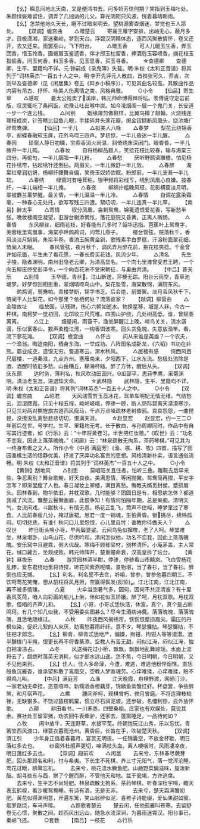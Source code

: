 <!-- { "loadSidebar": true } -->
　　【幺】瞬息间地北天南，又是便鸿书去。问多娇芳信何期？笑指到玉梅吐处。朱颜绿鬓难留住，调弄了几拙讷的儿父。算光阴咫只风波，恍着暮晴朝雨。
　　【幺】怎禁他地久天长，睚不过暗来明去。望桃源雾杳烟迷，梦觉也玉人那处。
　　【双调】蟾宫曲
　　△赠楚云
　　寄襄王雁字安排，出岫无心，蔽月多才。目极潇湘，家迷秦岭，梦到天台。浮碧汉阴睛体态，逐西风聚散情怀，卷又还开，去又还来。雨罢巫山，飞下阳台。
　　△赠玉香
　　可人儿暖玉生香，弄玉团香，惜玉怜香。画蛾眉玉鉴遗香，伴才郎玉枕留香，捧酒卮玉容喷香，摘花枝玉指偷香。问玉何香，料玉多香。见玉思香，买玉寻香。
　　☆查德卿
　　查德卿，生平、里籍均不详。元·钟嗣成《录鬼簿》失载。明·朱权《太和正音谱》将其列于“词林英杰”一百五十人之中。明·李开先评元人散曲，首推张可久、乔吉，次则举及查德卿（见《闲居集》卷五《碎乡小稿序》），可见其曲名较高。其散曲作品内容有吊古、抒怀、咏美人伤离情之类，风格典雅。
　　○小令
　　【仙吕】寄生草
　　△感叹
　　姜太公贱卖了溪岸，韩元帅命博得拜将坛。羡傅说守定岩前版，叹灵辄吃了桑间饭，劝豫让吐出喉中炭。如今凌烟阁一层一个鬼门关，长安道一步一个连云栈。
　　△间别
　　姻缘簿剪做鞋样，比翼鸟搏了翅翰。火烧残连理枝成炭，针签瞎比目鱼儿眼，手揉碎并头莲花瓣。掷金钗撷断凤凰头，绕池塘ㄏ碎鸳鸯弹。
　　【仙吕】一半儿
　　△拟美人八咏
　　△春梦
　　梨花云绕锦香亭，胡蝶春融软玉屏，花外鸟啼三四声。梦初惊，一半儿昏迷一半儿醒。
　　△春困
　　琐窗人静日初曛，宝鼎香消火尚温，斜倚绣床深闭门。眼昏昏，一半儿微开一半儿盹。
　　△春妆
　　自将杨柳品题人，笑捻花枝比较春，输与海棠三四分。再偷匀，一半儿胭脂一半儿粉。
　　△春愁
　　厌听野鹊语雕檐，怕见杨花扑绣帘，拈起绣针还倒拈。两眉尖，一半儿微舒一半儿敛。
　　△春醉
　　海棠红晕润初妍，杨柳纤腰舞自偏，笑倚玉奴娇欲眠。粉郎前，一半儿支吾一半儿软。
　　△春绣
　　绿窗时有唾茸粘，银甲频将彩线ㄎ，绣到凤凰心自嫌。按春纤，一半儿端相一半儿掩。
　　△春夜
　　柳绵扑槛晚风轻，花影横窗淡月明，翠被麝兰薰梦醒。最关情，一半儿温温一半儿冷。
　　△春情
　　自调花露染霜毫，一种春心无处托，欲写写残三四遭。絮叨叨，一半儿连真一半儿草。
　　【南吕】醉太平
　　△寄情
　　钗分凤凰，衾剩鸳鸯，锦笺遗恨爱花香，写新愁半张。晚妆楼阁空凝望，旧游台榭添惆怅，落花庭院又昏黄，正离人断肠。
　　△春情
　　东风柳丝，细雨花枝，好春能有几多时？韶华迅指。芭蕉叶上鸳鸯字，芙蓉帐里鸾凰事，海棠亭畔鹧鸪词，问莺儿燕子。
　　楼台管弦，院落秋千，香风淡淡月娟娟，朱帘半卷。香消玉腕黄金钏，歌残素手白罗扇，汗溶粉面翠花细，倚阑人未眠。
　　春风管弦，夜月秋千，调风弄月醉花前，把花枝笑捻。千金曾许如花面，半生未了看花愿，一春长费买花钱。风流少年。
　　△清名
　　先生子陵，隐者渊明，南州旧隐老云卿，为清高显名。一个向七里滩曾受君王聘，一个向五柳庄终受彭泽令，一个向百花洲不受宋朝征，与巢由共清。
　　【中吕】普天乐
　　△别情
　　玉华骢，青丝。江山断送，萍梗无踪。阳台云雨空，青草池塘梦。好梦惊回相思重，翠烟晴啼鸟山中。梨花坠雪，海棠散锦，满院东风。
　　鹧鸪词，鸳鸯帕。青楼梦断，锦字书乏。后会绝，前盟罢。淡月香风秋千下，倚阑干人比梨花。如今那里？依栖何处？流落谁家？
　　【越调】柳营曲
　　△金陵故址
　　临故国，认残碑，伤心六朝如逝水。物换星移，城是人非，今古一枰棋。南柯梦一觉初回，北邙坟三尺荒堆。四围山护绕，几处树高低。谁，曾赋黍离离。
　　△江上
　　烟艇闲，雨蓑干，渔翁醉醒江上晚。啼鸟关关，流水潺潺，乐似富春山。数声柔橹江湾，一钩香饵波寒。回头贪兔魄，失意放渔竿。看，流下蓼花滩。
　　【双调】蟾宫曲
　　△怀古
　　问从来谁是英雄？一个农夫，一个渔翁。晦迹南阳，栖身东海，一举成功。八阵图名成卧龙，《六韬》书功在非熊。霸业成空，遗恨无穷。蜀道寒云，渭水秋风。
　　△层楼有感
　　倚西风百尺层楼，一道秦淮，九点齐州。塞雁南来，夕阳西下，江水东流。愁极处消除是酒，酒醒时依旧多愁。山岳糟丘，糊海杯瓯。醉了方休，醒后从头。
　　【双调】庆东原
　　达时务，薄利名，秋风吹动田园兴。Θ瓜邵平，思莼季鹰，采菊渊明。清淡老生涯，进退知天命。
　　☆武林隐
　　武林隐，生平、里籍均不详。明·朱权《太和正音谱》将其列“词林英杰”一百五十人之中。
　　○小令
　　【双调】蟾宫曲
　　△昭君
　　天风瑞雪剪玉蕊冰花，驾单车明妃无情无绪，气结愁云，泪湿腮霞。只见十程五程，峻岭嵯峨，停骖一顾，断人肠际碧离天漠漠寒沙。只见三对两对搠旌旗古道西风瘦马，千点万点噪疏林老树昏鸦。哀哀怨怨，一曲琵琶，没撩没乱离愁悲悲切切，恨满天涯。
　　☆赵显宏
　　赵显宏，约一三二○年前后在世。号学村。生平、里籍均无考。长于散曲，与孙周卿同时。作品中有自写其行迹者，如《行乐》云：“十年将黄卷习，半世把红妆赡。”《叹世》云：“功名不恋我，因此上落落魄魄。”《闲居》云：“林泉疏散无拘系，茶药琴棋。”可见其为一终身布素之文人。所作小令〔中吕·满庭芳〕《渔、樵、耕、牧》四首，描写了田园渔樵生活的恬静优美，抒发了厌弃功名富贵的思想。风格清新朴实，语言通俗流畅。明·朱权《太和正音谱》将其列于“词林英杰”一百五十人之中。
　　○小令
　　【黄钟】刮地风
　　△别思
　　莫唱阳关且住者，怕听三叠。雕鞍去后早来些，争忍离别？舞台歌榭，好天良夜。美满恩情，等闲抛撇。鸳鸯简再摺，平安字怎写？即渐里瘦了人也。春日凝妆上翠楼，满目离愁。悔教夫婿觅封侯，蹙损眉头。园林春到，物华依旧。并枕双歌，几时能够？团圆日是有，相思病怎休？都道我减了风流。慵整云鬟懒画眉，此恨争知！有情何怕隔年期，总是呆痴。清明天气，女流闲戏。斗蹴秋斗，有情无意。杨花正乱飞，莺声不住啼，睡梦里过了寒食。人比前春瘦几分，掩过唐裙。思君一度一销魂，生怕黄昏。银挑尽，绣帏孤闷。切切悲悲，有谁亻秋问口儿里怨恨，心儿里自忖：谁教你待做夫人？
　　△叹世
　　昨日街头唤小哥，早两鬓婆娑。云间乌兔似撺梭，老了人呵。琴堂难坐，林泉堪卧，山鸟山花，尽供吟和。清闲怎似他，功名不恋我，因此上落落魄魄。安乐窝中且避乖，倒大优哉。寒梅不顾栋梁材，别样清怀。小庵茅盖，主人常在。缄口藏舌，坐观成败。韩元帅阵开，楚重瞳命衰，汉高皇拆了坛台。
　　【黄钟】昼夜乐
　　△春
　　游赏园林酒半酣，停骖，停骖看山市睛岚。飞白雪杨花乱糁，爱东君绕地里将诗探，听花间紫燕呢喃。景物堪，当了春衫，当了春衫。醉倒也应无憾。
　　【幺】利名，利名誓不去贪，听咱，曾参，曾参他暮四朝三。不饮呵莺花笑俺，想从前枉将风月担，空赢得鬓发{髟监}。江北江南，江北江南，再不被多情赚。
　　△夏
　　火伞当空暑气多，因何，因何不共泛清波？有十里香风芰荷，咱人向彩画的船儿上坐，伴如花似玉娇娥。醉了呵，月枕双歌。月枕双歌，但唱的齐声儿和。
　　【幺】小哥，小哥忒恁快活，休波，真个，真个是占断鸣珂。有几个知几似我，不受用委实图甚么？尽今生酒病诗魔。落落魄魄，落落魄魄，且恁地随缘过。
　　△秋
　　昨夜西风揭绣帘，恹恹恨蹙损眉尖。霜压的丹枫似染，促织儿絮的人来厌，助离愁暮雨纤纤。意不タ，琴瑟慵拈。琴瑟慵拈，不住把才郎念。
　　【幺】柳青，柳青忒恁地严，偏嫌，拘钳，拘钳人等等潜潜。酒半醺栊门半掩，恨更长再不将香篆添，空教人有苦无甜。闷似江淹，闷似江淹，独自把凄凉占。
　　△冬
　　风送梅花过小桥，飘飘，飘飘地乱舞琼瑶。水面上流将去了，觑绝时落英无消耗，似才郎水远山遥。怎不焦，今日明朝，今日明朝，又不见他来到。
　　【幺】佳人，佳人多命薄，今遭，难逃，难逃他粉悴烟憔。直恁般鱼沉雁杳，谁承望拆散了鸾凰交，空教人梦断魂劳。心痒难揉，心痒难揉，盼不得鸡儿叫。
　　【中吕】满庭芳
　　△渔
　　江天晚霞，舟横野渡，网晒汀沙。一家老幼无牵挂，恣意喧哗。新糯酒香橙藕芽，锦鳞鱼紫蟹红虾。杯盘罢，争些醉煞，和月宿芦花。
　　△樵
　　腰间斧柯，观棋曾朽，修月曾磨。不将连理枝梢锉，无缺钢多。不饶过猿枝鹤窠，惯立尽石涧泥坡。还参破，名缰利锁，云外放怀歌。
　　△耕
　　耕田看书，一川禾黍，四壁桑榆。庄家也有欢娱处，莫说其余。赛社处王留宰猪，劝农回牛表牵驴，还家去，蓬窗睡足，一品待何如？
　　△牧
　　闲中放牛，天连野草，水接平芜。终朝饱玩江山秀，乐以忘忧。青箬笠西风渡口，绿蓑衣暮雨沧州。黄昏后，长笛在手，吹破楚天秋。
　　【双调】清江引
　　少年身正值着春暮月，宴赏无明夜。一任锦囊空，不放金杯歇，明日落红多去也。
　　纱窗外杜鹃声更切，啼满枝头血。离人哽咽时，风雨凄凉夜，明日落红多去也。
　　【双调】殿前欢
　　△闲居
　　去来兮，东林春尽蕨芽肥。回头那顾名和利，付与希夷。下长生不死棋，养三寸元阳气，落一觉浑沦睡。莺花过眼，鸥鹭忘机。
　　去来兮，桃花流水鳜鱼肥。山蔬野菜偏滋味，旋泼新醅。胡寻些东与西，拼了个醒而醉，不管他天和地。盆干瓮竭，方许逃席。
　　去来兮，生平志不尚轻肥。林泉疏散无拘系，茶药琴棋。听春深杜宇啼，瞻天表玄鹤唳，看沙暖鸳鸯睡。有诗有酒，无是无非。
　　去来兮，楚天霜满蟹初肥。黄花似得渊明意，开遍东篱，笑山翁醉似泥，喜稚子诗能缀，爱仙果甜如蜜。烟萝路绕，车马声稀。
　　△题歌者楚云
　　楚云闲，任他孤雁叫苍寒。去留舒卷无心惯，聚散之间。趁西风出远山，随急水流深涧，为暮雨迷霄汉。阳台事已，秦岭飞还。
　　○套数
　　【南吕】一枝花
　　△行乐
